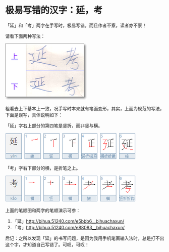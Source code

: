 # 极易写错的汉字：延，考

「延」和「考」两字在手写时，极易写错，而且作者不察，读者亦不察！

请看下面两种写法：

![「延」「考」二字的正误写法](images/yan_kao.png)

粗看去上下基本上一致，况手写时本来就有笔画变形，其实，上面为规范的写法，下面是误写，具体说明如下：

「延」字右上部分的第四笔是竖折，而非竖与横。

![yan「延」的笔顺](images/yan.png)

「考」字右下部分的横，是折笔之上。

![kao「考」的笔顺](images/kao.png)

上面的笔顺图和两字的笔顺演示可参：

1. 「延」<http://bihua.51240.com/e5bbb6__bihuachaxun/>
2. 「考」<http://bihua.51240.com/e88083__bihuachaxun/>

后记：之所以发现「延」的书写问题，是因为我用手机笔画输入法时，总是打不出这个字，才知道自己写错了。可叹，可叹！

